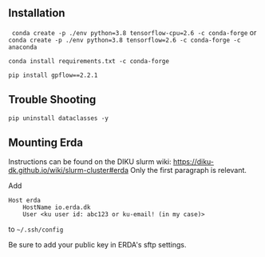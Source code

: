 ## Installation
`` conda create -p ./env python=3.8 tensorflow-cpu=2.6 -c conda-forge``
or
`` conda create -p ./env python=3.8 tensorflow=2.6 -c conda-forge -c anaconda``

``conda install requirements.txt -c conda-forge``

``pip install gpflow==2.2.1``
## Trouble Shooting
``pip uninstall dataclasses -y``

## Mounting Erda
Instructions can be found on the DIKU slurm wiki: 
https://diku-dk.github.io/wiki/slurm-cluster#erda
Only the first paragraph is relevant.

Add 
```
Host erda
    HostName io.erda.dk
    User <ku user id: abc123 or ku-email! (in my case)>
```
to `~/.ssh/config`

Be sure to add your public key in ERDA's sftp settings.

